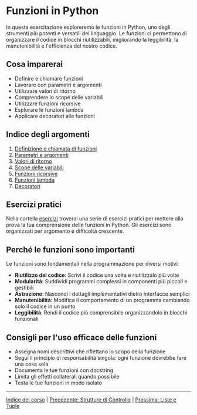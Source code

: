 # Funzioni in Python

In questa esercitazione esploreremo le funzioni in Python, uno degli strumenti più potenti e versatili del linguaggio. Le funzioni ci permettono di organizzare il codice in blocchi riutilizzabili, migliorando la leggibilità, la manutenibilità e l'efficienza del nostro codice.

## Cosa imparerai

- Definire e chiamare funzioni
- Lavorare con parametri e argomenti
- Utilizzare valori di ritorno
- Comprendere lo scope delle variabili
- Utilizzare funzioni ricorsive
- Esplorare le funzioni lambda
- Applicare decoratori alle funzioni

## Indice degli argomenti

1. [Definizione e chiamata di funzioni](./teoria/01_definizione_funzioni.md)
2. [Parametri e argomenti](./teoria/02_parametri_argomenti.md)
3. [Valori di ritorno](./teoria/03_valori_ritorno.md)
4. [Scope delle variabili](./teoria/04_scope_variabili.md)
5. [Funzioni ricorsive](./teoria/05_funzioni_ricorsive.md)
6. [Funzioni lambda](./teoria/06_funzioni_lambda.md)
7. [Decoratori](./teoria/07_decoratori.md)

## Esercizi pratici

Nella cartella [esercizi](./esercizi/README.md) troverai una serie di esercizi pratici per mettere alla prova la tua comprensione delle funzioni in Python. Gli esercizi sono organizzati per argomento e difficoltà crescente.

## Perché le funzioni sono importanti

Le funzioni sono fondamentali nella programmazione per diversi motivi:

- **Riutilizzo del codice**: Scrivi il codice una volta e riutilizzalo più volte
- **Modularità**: Suddividi programmi complessi in componenti più piccoli e gestibili
- **Astrazione**: Nascondi i dettagli implementativi dietro interfacce semplici
- **Manutenibilità**: Modifica il comportamento di un programma cambiando solo il codice in un punto
- **Leggibilità**: Rendi il codice più comprensibile organizzandolo in blocchi funzionali

## Consigli per l'uso efficace delle funzioni

- Assegna nomi descrittivi che riflettano lo scopo della funzione
- Segui il principio di responsabilità singola: ogni funzione dovrebbe fare una cosa sola
- Documenta le tue funzioni con docstring
- Limita gli effetti collaterali quando possibile
- Testa le tue funzioni in modo isolato

---

[Indice del corso](../README.md) | [Precedente: Strutture di Controllo](../04-Strutture_Controllo/README.md) | [Prossima: Liste e Tuple](../06-Liste_Tuple/README.md)